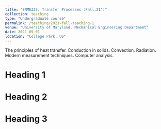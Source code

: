 ```yaml
---
title: "ENME332: Transfer Processes (Fall,21')"
collection: teaching
type: "Undergraduate course"
permalink: /teaching/2021-fall-teaching-1
venue: "University of Maryland, Mechanical Engineering Department"
date: 2021-09-01
location: "College Park, US"
---
```


The principles of heat transfer. Conduction in solids. Convection. Radiation. Modern measurement techniques. Computer analysis.

Heading 1
======

Heading 2
======

Heading 3
======